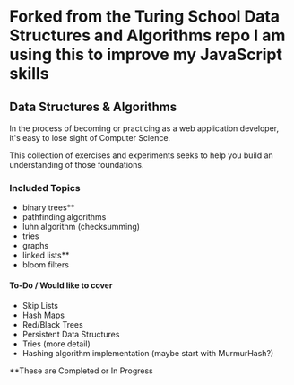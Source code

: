 # Forked from the Turing School Data Structures and Algorithms repo I am using this to improve my JavaScript skills

## Data Structures & Algorithms

In the process of becoming or practicing as a web application developer, it's easy to lose sight of Computer Science.

This collection of exercises and experiments seeks to help you build an understanding of those foundations.

### Included Topics

* binary trees**
* pathfinding algorithms
* luhn algorithm (checksumming)
* tries
* graphs
* linked lists**
* bloom filters

#### To-Do / Would like to cover

* Skip Lists
* Hash Maps
* Red/Black Trees
* Persistent Data Structures
* Tries (more detail)
* Hashing algorithm implementation (maybe start with MurmurHash?)

**These are Completed or In Progress
